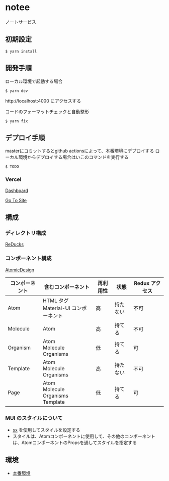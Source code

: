 # notee
ノートサービス

## 初期設定
```shell
$ yarn install
```

## 開発手順
ローカル環境で起動する場合
```shell
$ yarn dev
```
http://localhost:4000 にアクセスする

コードのフォーマットチェックと自動整形
```shell
$ yarn fix
```

## デプロイ手順
masterにコミットするとgithub actionsによって、本番環境にデプロイする
ローカル環境からデプロイする場合はいこのコマンドを実行する
```shell
$ TODO
```

### Vercel
[Dashboard](https://vercel.com/pkshimizu/gmemo)

[Go To Site](https://gmemo.vercel.app/)

## 構成
### ディレクトリ構成

[ReDucks](https://www.freecodecamp.org/news/scaling-your-redux-app-with-ducks-6115955638be/)

### コンポーネント構成

[AtomicDesign](https://design.dena.com/design/atomic-design-%E3%82%92%E5%88%86%E3%81%8B%E3%81%A3%E3%81%9F%E3%81%A4%E3%82%82%E3%82%8A%E3%81%AB%E3%81%AA%E3%82%8B)

| コンポーネント | 含むコンポーネント                           | 再利用性 | 状態     | Redux アクセス |
| -------------- | -------------------------------------------- | -------- | -------- | -------------- |
| Atom           | HTML タグ<br/>Material-UI コンポーネント     | 高       | 持たない | 不可           |
| Molecule       | Atom                                         | 高       | 持てる   | 不可           |
| Organism       | Atom<br/>Molecule<br/>Organisms              | 低       | 持てる   | 可             |
| Template       | Atom<br/>Molecule<br/>Organisms              | 高       | 持たない | 不可           |
| Page           | Atom<br/>Molecule<br/>Organisms<br/>Template | 低       | 持てる   | 可             |

### MUI のスタイルについて
- [sx](https://mui.com/system/the-sx-prop/#main-content) を使用してスタイルを設定する
- スタイルは、Atomコンポーネントに使用して、その他のコンポーネントは、AtomコンポーネントのPropsを通してスタイルを指定する

## 環境
- [本番環境](https://notee.net/)
